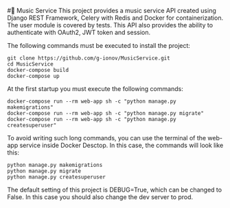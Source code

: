 #🎵 Music Service
This project provides a music service API created using Django REST Framework, Celery with Redis and Docker for containerization.
The user module is covered by tests.
This API also provides the ability to authenticate with OAuth2, JWT token and session.


The following commands must be executed to install the project:
```
git clone https://github.com/g-ionov/MusicService.git
cd MusicService
docker-compose build
docker-compose up
```

At the first startup you must execute the following commands:
```
docker-compose run --rm web-app sh -c "python manage.py makemigrations"
docker-compose run --rm web-app sh -c "python manage.py migrate"
docker-compose run --rm web-app sh -c "python manage.py createsuperuser"
```

To avoid writing such long commands, you can use the terminal of the web-app service inside Docker Desctop.
In this case, the commands will look like this:
```
python manage.py makemigrations
python manage.py migrate
python manage.py createsuperuser
```

The default setting of this project is DEBUG=True, which can be changed to False. In this case you should also change the dev server to prod.
